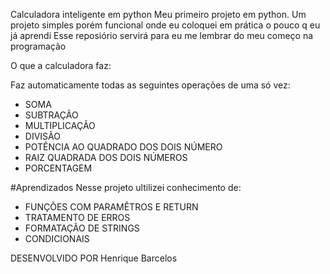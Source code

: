 Calculadora inteligente em python
Meu primeiro projeto em python. Um projeto simples porém funcional onde eu coloquei em prática o pouco q eu já aprendi
Esse reposiório servirá para eu me lembrar do meu começo na programação

O que a calculadora faz:

Faz automaticamente todas as seguintes operações de uma só vez:
- SOMA
- SUBTRAÇÃO
- MULTIPLICAÇÃO
- DIVISÃO
- POTÊNCIA AO QUADRADO DOS DOIS NÚMERO
- RAIZ QUADRADA DOS DOIS NÚMEROS
- PORCENTAGEM

#Aprendizados
Nesse projeto ultilizei conhecimento de:
- FUNÇÕES COM PARAMÊTROS E RETURN
- TRATAMENTO DE ERROS
- FORMATAÇÃO DE STRINGS
- CONDICIONAIS

DESENVOLVIDO POR
Henrique Barcelos
